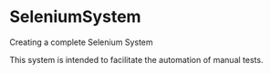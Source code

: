 # SeleniumSystem
Creating a complete Selenium System

This system is intended to facilitate the automation of manual tests.
